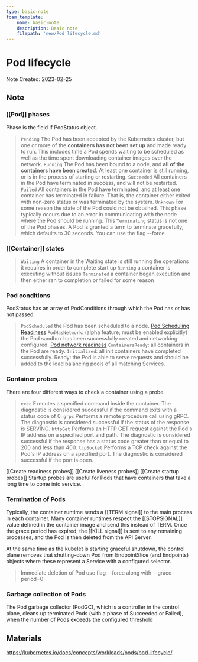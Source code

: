 ```yaml
---
type: basic-note
foam_template:
    name: basic-note
    description: Basic note
    filepath: 'new/Pod lifecycle.md'
---
```

# Pod lifecycle
Note Created: 2023-02-25

## Note

###  [[Pod]] phases
Phase is the field if PodStatus object.

> `Pending`	The Pod has been accepted by the Kubernetes cluster, but one or more of the **containers has not been set up** and made ready to run. This includes time a Pod spends waiting to be scheduled as well as the time spent downloading container images over the network.
> `Running`	The Pod has been bound to a node, and **all of the containers have been created**. At least one container is still running, or is in the process of starting or restarting.
> `Succeeded`	All containers in the Pod have terminated in success, and will not be restarted.
> `Failed`	All containers in the Pod have terminated, and at least one container has terminated in failure. That is, the container either exited with non-zero status or was terminated by the system.
> `Unknown`	For some reason the state of the Pod could not be obtained. This phase typically occurs due to an error in communicating with the node where the Pod should be running.
> This `Terminating` status is not one of the Pod phases. A Pod is granted a term to terminate gracefully, which defaults to 30 seconds. You can use the flag --force.

###  [[Container]] states
> `Waiting` A container in the Waiting state is still running the operations it requires in order to complete start up
> `Running` a container is executing without issues
> `Terminated` a container began execution and then either ran to completion or failed for some reason

### Pod conditions
PodStatus has an array of PodConditions through which the Pod has or has not passed.

> `PodScheduled` the Pod has been scheduled to a node. [Pod Scheduling Readiness]([https://](https://kubernetes.io/docs/concepts/scheduling-eviction/pod-scheduling-readiness/))
> `PodHasNetwork`: (alpha feature; must be enabled explicitly) the Pod sandbox has been successfully created and networking configured. [Pod network readiness]([https://](https://kubernetes.io/docs/concepts/workloads/pods/pod-lifecycle/#pod-has-network))
> `ContainersReady`: all containers in the Pod are ready.
> `Initialized`: all init containers have completed successfully.
Ready: the Pod is able to serve requests and should be added to the load balancing pools of all matching Services.

### Container probes
There are four different ways to check a container using a probe.

> `exec` Executes a specified command inside the container. The diagnostic is considered successful if the command exits with a status code of 0.
> `grpc` Performs a remote procedure call using gRPC. The diagnostic is considered successful if the status of the response is SERVING.
> `httpGet` Performs an HTTP GET request against the Pod's IP address on a specified port and path. The diagnostic is considered successful if the response has a status code greater than or equal to 200 and less than 400.
> `tcpSocket` Performs a TCP check against the Pod's IP address on a specified port. The diagnostic is considered successful if the port is open.

[[Create readiness probes]]
[[Create liveness probes]]
[[Create startup probes]] Startup probes are useful for Pods that have containers that take a long time to come into service.

### Termination of Pods
Typically, the container runtime sends a [[TERM signal]] to the main process in each container. Many container runtimes respect the [[STOPSIGNAL]] value defined in the container image and send this instead of TERM. Once the grace period has expired, the [[KILL signal]] is sent to any remaining processes, and the Pod is then deleted from the API Server.

At the same time as the kubelet is starting graceful shutdown, the control plane removes that shutting-down Pod from EndpointSlice (and Endpoints) objects where these represent a Service with a configured selector.

> Immediate deletion of Pod use flag --force along with --grace-period=0

### Garbage collection of Pods
The Pod garbage collector (PodGC), which is a controller in the control plane, cleans up terminated Pods (with a phase of Succeeded or Failed), when the number of Pods exceeds the configured threshold

## Materials
https://kubernetes.io/docs/concepts/workloads/pods/pod-lifecycle/



